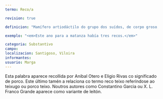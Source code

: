 ```yaml
---
termo: Reco/a

revision: true

definicion: "Mamífero artiodáctilo do grupo dos suídos, de corpo groso, cabeza e orellas grandes, fuciño estreito e patas curtas que se cría especialmente para aproveitar o seu corpo na alimentación humana."

exemplo: "<em>Este ano para a matanza había tres recos.</em>"

categoria: Substantivo
campo:
localizacion: Santigoso, Viloira
informantes:
usuario: Marga
---
```


Esta palabra aparece recollida por Anibal Otero e Eligio Rivas co significado de porco. Este último tamén a relaciona co termo reco teixo referíndose ao teixugo ou porco teixo. Noutros autores como Constantino Garcia ou X. L. Franco Grande aparece como variante de leitón.
